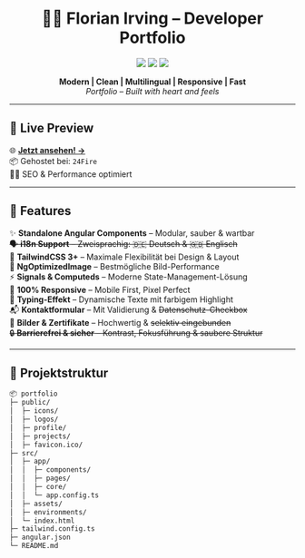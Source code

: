 <h1 align="center">👨‍💻 Florian Irving – Developer Portfolio</h1>

<p align="center">
  <img src="https://img.shields.io/badge/Made%20with-Angular-DD0031?style=for-the-badge&logo=angular&logoColor=white"/>
  <img src="https://img.shields.io/badge/Tailwind-3.4+-38B2AC?style=for-the-badge&logo=tailwindcss&logoColor=white"/>
  <img src="https://img.shields.io/badge/Status-Live-green?style=for-the-badge"/>
</p>

<p align="center">
  <b>Modern | Clean | Multilingual | Responsive | Fast</b><br/>
  <i>Portfolio – Built with heart and feels</i>
</p>

---

## 🚀 Live Preview

🌐 **[Jetzt ansehen! →](https://www.irving-webdev.de/)**  
📦 Gehostet bei: `24Fire`  
🕵️‍♂️ SEO & Performance optimiert

---

## 🧩 Features

✨ **Standalone Angular Components** – Modular, sauber & wartbar  
~~🗣️ **i18n Support** – Zweisprachig: 🇩🇪 Deutsch & 🇬🇧 Englisch~~  
🎨 **TailwindCSS 3+** – Maximale Flexibilität bei Design & Layout  
💾 **NgOptimizedImage** – Bestmögliche Bild-Performance  
⚡ **Signals & Computeds** – Moderne State-Management-Lösung  
📱 **100% Responsive** – Mobile First, Pixel Perfect  
🧠 **Typing-Effekt** – Dynamische Texte mit farbigem Highlight  
📬 **Kontaktformular** – Mit Validierung & ~~Datenschutz-Checkbox~~  
📸 **Bilder & Zertifikate** – Hochwertig & ~~selektiv eingebunden~~  
~~🔒 **Barrierefrei & sicher** – Kontrast, Fokusführung & saubere Struktur~~

---

## 📁 Projektstruktur

```bash
📦 portfolio
├─ public/
│  ├─ icons/
│  ├─ logos/
│  ├─ profile/
│  ├─ projects/
│  ├─ favicon.ico/
├─ src/
│  ├─ app/
│  │  ├─ components/
│  │  ├─ pages/
│  │  ├─ core/
│  │  └─ app.config.ts
│  ├─ assets/
│  ├─ environments/
│  └─ index.html
├─ tailwind.config.ts
├─ angular.json
└─ README.md
